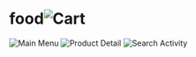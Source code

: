 # food![Cart](https://user-images.githubusercontent.com/12868468/219845532-bd710969-01ef-4c3a-aebc-a9ff5ccd7eb2.png)
![Main Menu](https://user-images.githubusercontent.com/12868468/219845540-a1a504f2-006a-4d29-8a20-9ff5d2e9c9c6.png)
![Product Detail](https://user-images.githubusercontent.com/12868468/219845542-f102a0b5-3524-418e-81b6-1ca4a7f8ccb8.png)
![Search Activity](https://user-images.githubusercontent.com/12868468/219845545-b12f0f39-5d1d-4d87-9e9e-b86c2fe03874.png)
